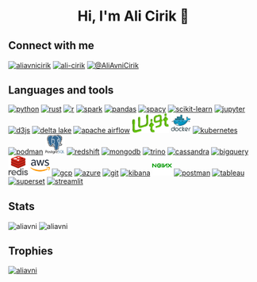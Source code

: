 <h1 align="center">Hi, I'm Ali Cirik 👋</h1>

## Connect with me

<p align="left">
  <a href="https://www.linkedin.com/comm/mynetwork/discovery-see-all?usecase=PEOPLE_FOLLOWS&followMember=aliavnicirik" target="blank"><img align="center" src="https://raw.githubusercontent.com/rahuldkjain/github-profile-readme-generator/master/src/images/icons/Social/linked-in-alt.svg" alt="aliavnicirik" height="30" /></a>
  <a href="https://stackoverflow.com/users/ali-cirik" target="blank"><img align="center" src="https://raw.githubusercontent.com/rahuldkjain/github-profile-readme-generator/master/src/images/icons/Social/stack-overflow.svg" alt="ali-cirik" height="30" /></a>
  <a href="https://www.youtube.com/@AliAvniCirik" target="blank"><img align="center" src="https://raw.githubusercontent.com/rahuldkjain/github-profile-readme-generator/master/src/images/icons/Social/youtube.svg" alt="@AliAvniCirik" height="30" /></a>
</p>

## Languages and tools
<p align="left">
  <a href="https://python.org" target="_blank" rel="noreferrer"> <img src="https://cdn.worldvectorlogo.com/logos/python-5.svg" alt="python" height="40"/></a> 
  <a href="https://www.rust-lang.org" target="_blank" rel="noreferrer"> <img src="https://cdn.worldvectorlogo.com/logos/rust.svg" alt="rust" height="40"/></a>
  <a href="https://www.r-project.org" target="_blank" rel="noreferrer"> <img src="https://www.r-project.org/Rlogo.png" alt="r" height="40"/></a>
  <a href="https://spark.apache.org" target="_blank" rel="noreferrer"> <img src="https://upload.wikimedia.org/wikipedia/commons/f/f3/Apache_Spark_logo.svg" alt="spark" height="40"/></a>
  <a href="https://pandas.pydata.org" target="_blank" rel="noreferrer"> <img src="https://cdn.worldvectorlogo.com/logos/pandas.svg" alt="pandas" height="40"/></a>
  <a href="https://spacy.io" target="_blank" rel="noreferrer"> <img src="https://upload.wikimedia.org/wikipedia/commons/8/88/SpaCy_logo.svg" alt="spacy" height="40"/></a>
  <a href="https://scikit-learn.org" target="_blank" rel="noreferrer"> <img src="https://upload.wikimedia.org/wikipedia/commons/0/05/Scikit_learn_logo_small.svg" alt="scikit-learn" height="40"/></a>
  <a href="https://jupyter.org" target="_blank" rel="noreferrer"> <img src="https://upload.wikimedia.org/wikipedia/commons/3/38/Jupyter_logo.svg" alt="jupyter" height="40"/></a>
  <a href="https://d3js.org" target="_blank" rel="noreferrer"> <img src="https://d3js.org/logo.svg" alt="d3js" height="40"/></a>
  <a href="https://delta.io/" target="_blank" rel="noreferrer"> <img src="https://delta.io/static/3bd8fea55ff57287371f4714232cd4ef/ac8f8/delta-lake-logo.webp" alt="delta lake" height="40"/></a> 
  <a href="https://airflow.apache.org/" target="_blank" rel="noreferrer"> <img src="https://cwiki.apache.org/confluence/download/attachments/145723561/airflow_transparent.png?api=v2" alt="apache airflow" height="40"/></a> 
  <a href="https://github.com/spotify/luigi" target="_blank" rel="noreferrer"> <img src="https://raw.githubusercontent.com/spotify/luigi/master/doc/luigi.png" alt="luigi" height="40"/></a> 
  <a href="https://www.docker.com/" target="_blank" rel="noreferrer"> <img src="https://raw.githubusercontent.com/devicons/devicon/master/icons/docker/docker-original-wordmark.svg" alt="docker" height="40"/></a> 
  <a href="https://kubernetes.io" target="_blank" rel="noreferrer"> <img src="https://www.vectorlogo.zone/logos/kubernetes/kubernetes-icon.svg" alt="kubernetes" height="40"/></a> 
  <a href="https://podman.io/" target="_blank" rel="noreferrer"> <img src="https://raw.githubusercontent.com/containers/common/main/logos/podman-logo-full-vert.png" alt="podman" height="40"/></a> 
  <a href="https://www.postgresql.org" target="_blank" rel="noreferrer"> <img src="https://raw.githubusercontent.com/devicons/devicon/master/icons/postgresql/postgresql-original-wordmark.svg" alt="postgresql" height="40"/></a> 
  <a href="https://aws.amazon.com/redshift/" target="_blank" rel="noreferrer"> <img src="https://cdn.worldvectorlogo.com/logos/aws-redshift-logo.svg" alt="redshift" height="40"/></a> 
  <a href="https://www.mongodb.com" target="_blank" rel="noreferrer"> <img src="https://cdn.worldvectorlogo.com/logos/mongodb-icon-1.svg" alt="mongodb" height="40"/></a> 
  <a href="https://trino.io" target="_blank" rel="noreferrer"> <img src="https://upload.wikimedia.org/wikipedia/commons/5/57/Trino-logo-w-bk.svg" alt="trino" height="40"/></a> 
  <a href="https://cassandra.apache.org/" target="_blank" rel="noreferrer"> <img src="https://cdn.worldvectorlogo.com/logos/cassandra.svg" alt="cassandra" height="40"/></a> 
  <a href="https://cloud.google.com/bigquery" target="_blank" rel="noreferrer"> <img src="https://cdn.worldvectorlogo.com/logos/google-bigquery-logo-1.svg" alt="bigquery" height="40"/></a> 
  <a href="https://redis.io" target="_blank" rel="noreferrer"> <img src="https://raw.githubusercontent.com/devicons/devicon/master/icons/redis/redis-original-wordmark.svg" alt="redis" height="40"/></a> 
  <a href="https://aws.amazon.com" target="_blank" rel="noreferrer"> <img src="https://raw.githubusercontent.com/devicons/devicon/master/icons/amazonwebservices/amazonwebservices-original-wordmark.svg" alt="aws" height="40"/></a>
  <a href="https://cloud.google.com/" target="_blank" rel="noreferrer"> <img src="https://cdn.worldvectorlogo.com/logos/google-cloud-1.svg" alt="gcp" height="40"/></a>
  <a href="https://azure.microsoft.com/en-in/" target="_blank" rel="noreferrer"> <img src="https://www.vectorlogo.zone/logos/microsoft_azure/microsoft_azure-icon.svg" alt="azure" height="40"/></a> 
  <a href="https://git-scm.com/" target="_blank" rel="noreferrer"> <img src="https://www.vectorlogo.zone/logos/git-scm/git-scm-icon.svg" alt="git" height="40"/></a> 
  <a href="https://www.elastic.co/kibana" target="_blank" rel="noreferrer"> <img src="https://www.vectorlogo.zone/logos/elasticco_kibana/elasticco_kibana-icon.svg" alt="kibana" height="40"/></a> 
  <a href="https://www.nginx.com" target="_blank" rel="noreferrer"> <img src="https://raw.githubusercontent.com/devicons/devicon/master/icons/nginx/nginx-original.svg" alt="nginx" height="40"/></a> 
  <a href="https://postman.com" target="_blank" rel="noreferrer"> <img src="https://www.vectorlogo.zone/logos/getpostman/getpostman-icon.svg" alt="postman" height="40"/></a> 
  <a href="https://www.tableau.com/" target="_blank" rel="noreferrer"> <img src="https://cdn.worldvectorlogo.com/logos/tableau-software.svg" alt="tableau" height="40"/></a> 
  <a href="https://superset.apache.org/" target="_blank" rel="noreferrer"> <img src="https://upload.wikimedia.org/wikipedia/commons/0/0e/Superset_logo.svg" alt="superset" height="40"/></a> 
  <a href="https://streamlit.io/" target="_blank" rel="noreferrer"> <img src="https://upload.wikimedia.org/wikipedia/commons/7/77/Streamlit-logo-primary-colormark-darktext.png" alt="streamlit" height="40"/></a> 
</p>

## Stats
<p align="left">
  <img align="center" src="https://github-readme-stats.vercel.app/api?username=aliavni&show_icons=true&locale=en" alt="aliavni" />
  <img align="center" src="https://github-readme-streak-stats.herokuapp.com/?user=aliavni&" alt="aliavni" />
</p>

## Trophies
<p align="left"> <a href="https://github.com/ryo-ma/github-profile-trophy"><img src="https://github-profile-trophy.vercel.app/?username=aliavni" alt="aliavni" /></a> </p>
